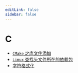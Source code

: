 ```yaml
---
editLink: false
sidebar: false
---
```

# C

- [`CMake` 之库文件添加](CMake之库文件添加.md)
- [`Linux` 查找头文件所在的依赖包](Linux查找头文件所在的依赖包.md)
- [字符格式化](字符格式化.md)
